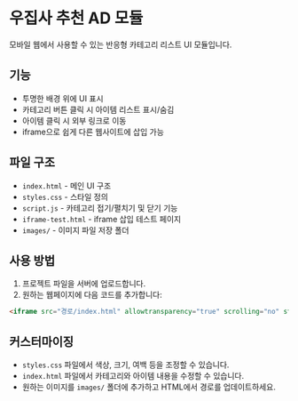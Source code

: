 # 우집사 추천 AD 모듈

모바일 웹에서 사용할 수 있는 반응형 카테고리 리스트 UI 모듈입니다.

## 기능

- 투명한 배경 위에 UI 표시
- 카테고리 버튼 클릭 시 아이템 리스트 표시/숨김
- 아이템 클릭 시 외부 링크로 이동
- iframe으로 쉽게 다른 웹사이트에 삽입 가능

## 파일 구조

- `index.html` - 메인 UI 구조
- `styles.css` - 스타일 정의
- `script.js` - 카테고리 접기/펼치기 및 닫기 기능
- `iframe-test.html` - iframe 삽입 테스트 페이지
- `images/` - 이미지 파일 저장 폴더

## 사용 방법

1. 프로젝트 파일을 서버에 업로드합니다.
2. 원하는 웹페이지에 다음 코드를 추가합니다:

```html
<iframe src="경로/index.html" allowtransparency="true" scrolling="no" style="width: 100%; max-width: 450px; height: 100vh; border: none; background-color: transparent;"></iframe>
```

## 커스터마이징

- `styles.css` 파일에서 색상, 크기, 여백 등을 조정할 수 있습니다.
- `index.html` 파일에서 카테고리와 아이템 내용을 수정할 수 있습니다.
- 원하는 이미지를 `images/` 폴더에 추가하고 HTML에서 경로를 업데이트하세요. 